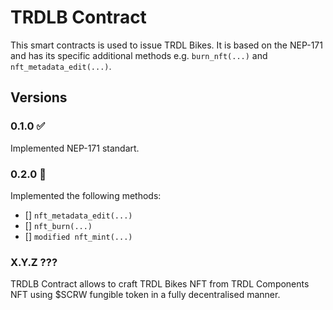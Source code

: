 # TRDLB Contract
This smart contracts is used to issue TRDL Bikes. It is based on the NEP-171 and has its specific additional methods e.g. `burn_nft(...)` and `nft_metadata_edit(...)`.

## Versions

### 0.1.0 ✅
Implemented NEP-171 standart.

### 0.2.0 🚧
Implemented the following methods:
- [] `nft_metadata_edit(...)`
- [] `nft_burn(...)`
- [] `modified nft_mint(...)`

### X.Y.Z ???
TRDLB Contract allows to craft TRDL Bikes NFT from TRDL Components NFT using $SCRW fungible token in a fully decentralised manner.